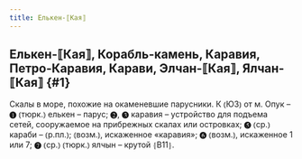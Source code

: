 ```yaml
---
title: Елькен-⟦Кая⟧
---
```

## Елькен-⟦Кая⟧, Корабль-камень, Каравия, Петро-Каравия, Карави, Элчан-⟦Кая⟧, Ялчан-⟦Кая⟧ {#1}

Скалы в море, похожие на окаменевшие парусники. К ⦅ЮЗ⦆ от м. Опук – ❶ ⦅тюрк.⦆ елькен – парус; ❷, ❸ каравия – устройство для подъема сетей, сооружаемое на прибрежных скалах или островках; ❺ ⦅ср.⦆ караби – ⦅р.пл.⦆; ⦅возм.⦆, искаженное «каравия»; ❻ ⦅возм.⦆, искаженное 1 или 7; ❼ ⦅ср.⦆ ⦅тюрк.⦆ ялчын – крутой ⦃В11⦄.
